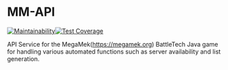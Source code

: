 # MM-API
[![Maintainability](https://api.codeclimate.com/v1/badges/eb17d622473ddeb12730/maintainability)](https://codeclimate.com/github/rjhancock/mm-api/maintainability)[![Test Coverage](https://api.codeclimate.com/v1/badges/eb17d622473ddeb12730/test_coverage)](https://codeclimate.com/github/rjhancock/mm-api/test_coverage)

API Service for the MegaMek(https://megamek.org) BattleTech Java game for
handling various automated functions such as server availability and list
generation.
